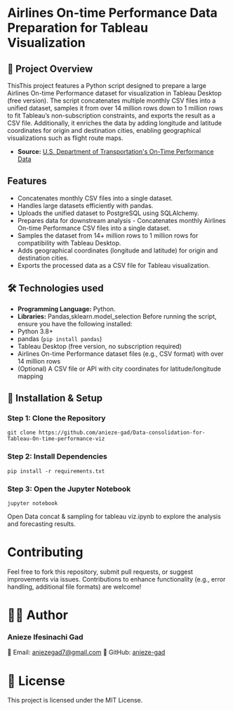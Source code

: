 # Airlines On-time Performance Data Preparation for Tableau Visualization

## 📌 Project Overview
ThisThis project features a Python script designed to prepare a large Airlines On-time Performance dataset for visualization in Tableau Desktop (free version). The script concatenates multiple monthly CSV files into a unified dataset, samples it from over 14 million rows down to 1 million rows to fit Tableau’s non-subscription constraints, and exports the result as a CSV file. Additionally, it enriches the data by adding longitude and latitude coordinates for origin and destination cities, enabling geographical visualizations such as flight route maps.

- **Source:** [ U.S. Department of Transportation's On-Time Performance Data](https://transtats.bts.gov/Tables.asp?QO_VQ=EFD&QO_anzr=Nv4yv0r%FDb0-gvzr%FDcr4s14zn0pr%FDQn6n&QO_fu146_anzr=b0-gvzr)
## Features
- Concatenates monthly CSV files into a single dataset.
- Handles large datasets efficiently with pandas.
- Uploads the unified dataset to PostgreSQL using SQLAlchemy.
- Prepares data for downstream analysis - Concatenates monthly Airlines On-time Performance CSV files into a single dataset.
- Samples the dataset from 14+ million rows to 1 million rows for compatibility with Tableau Desktop.
- Adds geographical coordinates (longitude and latitude) for origin and destination cities.
- Exports the processed data as a CSV file for Tableau visualization.
## 🛠️ Technologies used
- **Programming Language:** Python.
- **Libraries:** Pandas,sklearn.model_selection
  Before running the script, ensure you have the following installed:
- Python 3.8+
- pandas (`pip install pandas`)
- Tableau Desktop (free version, no subscription required)
- Airlines On-time Performance dataset files (e.g., CSV format) with over 14 million rows
- (Optional) A CSV file or API with city coordinates for latitude/longitude mapping
## 🔧 Installation & Setup

### **Step 1: Clone the Repository**
```
git clone https://github.com/anieze-gad/Data-consolidation-for-Tableau-On-time-performance-viz
```

### **Step 2: Install Dependencies**
```
pip install -r requirements.txt
```

### **Step 3: Open the Jupyter Notebook**
```
jupyter notebook
```
Open Data concat & sampling for tableau viz.ipynb to explore the analysis and forecasting results.

# Contributing
Feel free to fork this repository, submit pull requests, or suggest improvements via issues. Contributions to enhance functionality (e.g., error handling, additional file formats) are welcome!

# 👨‍💻 Author
### **Anieze Ifesinachi Gad**
📧 Email: aniezegad7@gmail.com 
🔗 GitHub: [anieze-gad](https://github.com/anieze-gad)

# 📜 License
This project is licensed under the MIT License.
